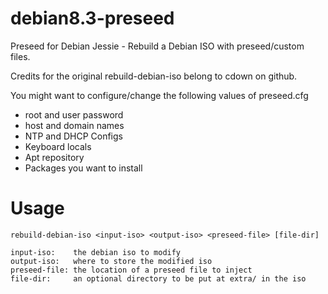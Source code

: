 # debian8.3-preseed
Preseed for Debian Jessie - Rebuild a Debian ISO with preseed/custom files.

Credits for the original rebuild-debian-iso belong to cdown on github. 

You might want to configure/change the following values of preseed.cfg
- root and user password
- host and domain names
- NTP and DHCP Configs
- Keyboard locals
- Apt repository
- Packages you want to install
    
# Usage

    rebuild-debian-iso <input-iso> <output-iso> <preseed-file> [file-dir]

    input-iso:    the debian iso to modify
    output-iso:   where to store the modified iso
    preseed-file: the location of a preseed file to inject
    file-dir:     an optional directory to be put at extra/ in the iso
